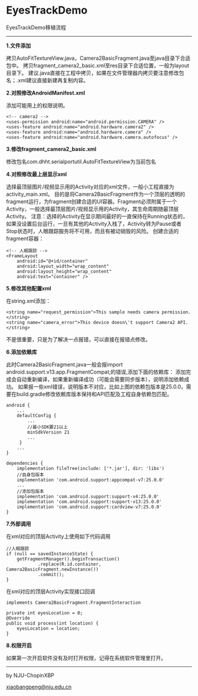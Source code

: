 # EyesTrackDemo

EyesTrackDemo移植流程

---

**1.文件添加**

拷贝AutoFitTextureView.java，Camera2BasicFragment.java至java目录下合适包中。
拷贝fragment_camera2_basic.xml至res目录下合适位置，一般为layout目录下。
建议.java直接在工程中拷贝，如果在文件管理器内拷贝要注意修改包名；.xml建议直接新建再复制内容。



**2.对照修改AndroidManifest.xml**

添加可能用上的权限说明。
```
<!-- camera2 -->
<uses-permission android:name="android.permission.CAMERA" />
<uses-feature android:name="android.hardware.camera2" />
<uses-feature android:name="android.hardware.camera" />
<uses-feature android:name="android.hardware.camera.autofocus" />
```



**3.修改fragment_camera2_basic.xml**

修改包名com.dhht.serialportutil.AutoFitTextureView为当前包名



**4.对照修改最上层显示xml**

选择最顶层图片/视频显示用的Activity对应的xml文件，一般小工程直接为activity_main.xml。
目的是将Camera2BasicFragment作为一个顶层的透明的fragment运行，为fragment创建合适的UI容器。Fragment必须附属于一个Activity，一般选择最顶层图片/视频显示用的Activity，其生命周期随最顶层Activity。
注意：选择的Activity在显示期间最好的一直保持在Running状态的，如果没设置后台运行，一旦有其他的Activity入栈了，Activity转为Pause或者Stop状态时，人眼跟踪服务将不可用，而且有被动销毁的风险。
创建合适的fragment容器：
```
<!-- 人眼跟踪 -->
<FrameLayout
    android:id="@+id/container"
    android:layout_width="wrap_content"
    android:layout_height="wrap_content"
    android:text="container" />
```



**5.修改其他配置xml**

在string.xml添加：
```
<string name="request_permission">This sample needs camera permission.</string>
<string name="camera_error">This device doesn\'t support Camera2 API.</string>
```
不是很重要，只是为了解决一点报错，可以直接在报错点修改。



**6.添加依赖库**

此时Camera2BasicFragment.java一般会报import android.support.v13.app.FragmentCompat;的错误,添加下面的依赖库：
添加完成会自动重新编译，如果重新编译成功（可能会需要同步版本），说明添加依赖成功。
如果报一些xml错误，说明版本不对应，比如上图的依赖包版本是25.0.0，需要在build.gradle修改依赖库版本保持和API匹配及工程自身依赖包匹配。
```
android {
    ...
    defaultConfig {
        ...
        //最小SDK要21以上
        minSdkVersion 21
        ...
     }
    ...
}

dependencies {
    implementation fileTree(include: ['*.jar'], dir: 'libs')
    //自身包版本
    implementation 'com.android.support:appcompat-v7:25.0.0'
    ...
    //添加包版本
    implementation 'com.android.support:support-v4:25.0.0'
    implementation 'com.android.support:support-v13:25.0.0'
    implementation 'com.android.support:cardview-v7:25.0.0'
}
```



**7.外部调用**

在xml对应的顶层Activity上使用如下代码调用
```
//人眼跟踪
if (null == savedInstanceState) {
    getFragmentManager().beginTransaction()
            .replace(R.id.container, Camera2BasicFragment.newInstance())
            .commit();
}
```

在xml对应的顶层Activity实现接口回调
```
implements Camera2BasicFragment.FragmentInteraction

private int eyesLocation = 0;
@Override
public void process(int location) {
    eyesLocation = location;
}
```



**8.权限开启**

如果第一次开启软件没有及时打开权限，记得在系统软件管理里打开。


---

by NJU-ChopinXBP

xiaobangpeng@nju.edu.cn
